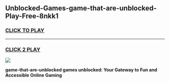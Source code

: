 
## Unblocked-Games-game-that-are-unblocked-Play-Free-8nkk1
<h3>
<a href="https://premium76.site?title=game-that-are-unblocked&ref=23A">CLICK TO PLAY</a></h3>
<hr>

<h3>
<a href="https://premium76.site?title=game-that-are-unblocked&ref=23A">CLICK 2 PLAY</a>
  
</h3>

<a href="https://premium76.site?title=game-that-are-unblocked&ref=23A"><img src="https://clearcache.store/games.png"></a>


**game-that-are-unblocked games unblocked: Your Gateway to Fun and Accessible Online Gaming**
